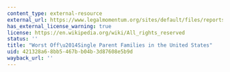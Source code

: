```yaml
---
content_type: external-resource
external_url: https://www.legalmomentum.org/sites/default/files/reports/worst-off-single-parent.pdf
has_external_license_warning: true
license: https://en.wikipedia.org/wiki/All_rights_reserved
status: ''
title: "Worst Off\u2014Single Parent Families in the United States"
uid: 421328a6-8bb5-467b-b04b-3d87608e5b9d
wayback_url: ''
---
```

